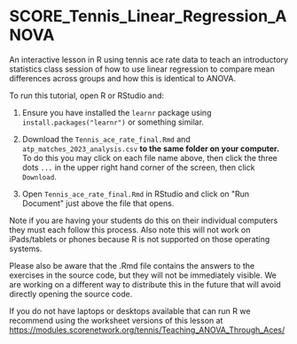 # SCORE_Tennis_Linear_Regression_ANOVA

An interactive lesson in R using tennis ace rate data to teach an introductory statistics class session of how to use linear regression to compare mean differences across groups and how this is identical to ANOVA.

To run this tutorial, open R or RStudio and: 

1. Ensure you have installed the `learnr` package using `install.packages("learnr")` or something similar.

2. Download the `Tennis_ace_rate_final.Rmd` and `atp_matches_2023_analysis.csv` **to the same folder on your computer.** To do this you may click on each file name above, then click the three dots `...` in the upper right hand corner of the screen, then click `Download`.

3. Open `Tennis_ace_rate_final.Rmd` in RStudio and click on "Run Document" just above the file that opens.

Note if you are having your students do this on their individual computers they must each follow this process. Also note this will not work on iPads/tablets or phones because R is not supported on those operating systems.

Please also be aware that the .Rmd file contains the answers to the exercises in the source code, but they will not be immediately visible. We are working on a different way to distribute this in the future that will avoid directly opening the source code.

If you do not have laptops or desktops available that can run R we recommend using the worksheet versions of this lesson at https://modules.scorenetwork.org/tennis/Teaching_ANOVA_Through_Aces/

